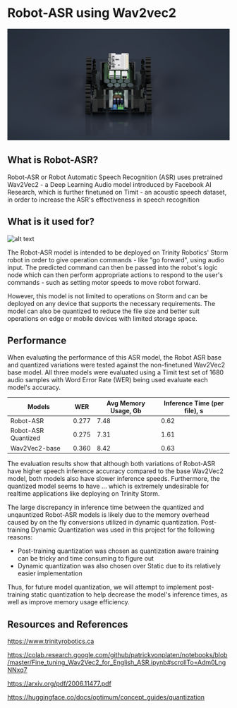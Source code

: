 # Robot-ASR using Wav2vec2

![alt text](https://github.com/brucew5978-git/Robot-ASR/blob/main/images/Storm_Iteration_2_-_Assembly.png)

## What is Robot-ASR?

Robot-ASR or Robot Automatic Speech Recognition (ASR) uses pretrained Wav2Vec2 - a Deep Learning Audio model introduced by Facebook AI Research, which is further finetuned on Timit - an acoustic speech dataset, in order to increase the ASR's effectiveness in speech recognition 

## What is it used for?

![alt text](https://github.com/brucew5978-git/wav2vec2-ASR/blob/main/images/audio-to-command.jpeg)

The Robot-ASR model is intended to be deployed on Trinity Robotics' Storm robot in order to give operation commands - like "go forward", using audio input. The predicted command can then be passed into the robot's logic node which can then perform appropriate actions to respond to the user's commands - such as setting motor speeds to move robot forward. 

However, this model is not limited to operations on Storm and can be deployed on any device that supports the necessary requirements. The model can also be quantized to reduce the file size and better suit operations on edge or mobile devices with limited storage space.

## Performance

When evaluating the performance of this ASR model, the Robot ASR base and quantized variations were tested against the non-finetuned Wav2Vec2 base model. All three models were evaluated using a Timit test set of 1680 audio samples with Word Error Rate (WER) being used evaluate each model's accuracy. 

Models | WER | Avg Memory Usage, Gb | Inference Time (per file), s | 
--- | --- | --- | --- | 
Robot-ASR | 0.277 | 7.48 | 0.62 | 
Robot-ASR Quantized| 0.275 | 7.31 | 1.61 | 
Wav2Vec2-base| 0.360 | 8.42 | 0.63 | 

The evaluation results show that although both variations of Robot-ASR have higher speech inference accurracy compared to the base Wav2Vec2 model, both models also have slower inference speeds. Furthermore, the quantized model seems to have ... which is extremely undesirable for realtime applications like deploying on Trinity Storm. 

The large discrepancy in inference time between the quantized and unqauntized Robot-ASR models is likely due to the memory overhead caused by on the fly conversions utilized in dynamic quantization. Post-training Dynamic Quantization was used in this project for the following reasons: 
  * Post-training quantization was chosen as quantization aware training can be tricky and time consuming to figure out
  * Dynamic quantization was also chosen over Static due to its relatively easier implementation

Thus, for future model quantization, we will attempt to implement post-training static quantization to help decrease the model's inference times, as well as improve memory usage efficiency.

## Resources and References
https://www.trinityrobotics.ca

https://colab.research.google.com/github/patrickvonplaten/notebooks/blob/master/Fine_tuning_Wav2Vec2_for_English_ASR.ipynb#scrollTo=Adm0LngNNxq7

https://arxiv.org/pdf/2006.11477.pdf

https://huggingface.co/docs/optimum/concept_guides/quantization
